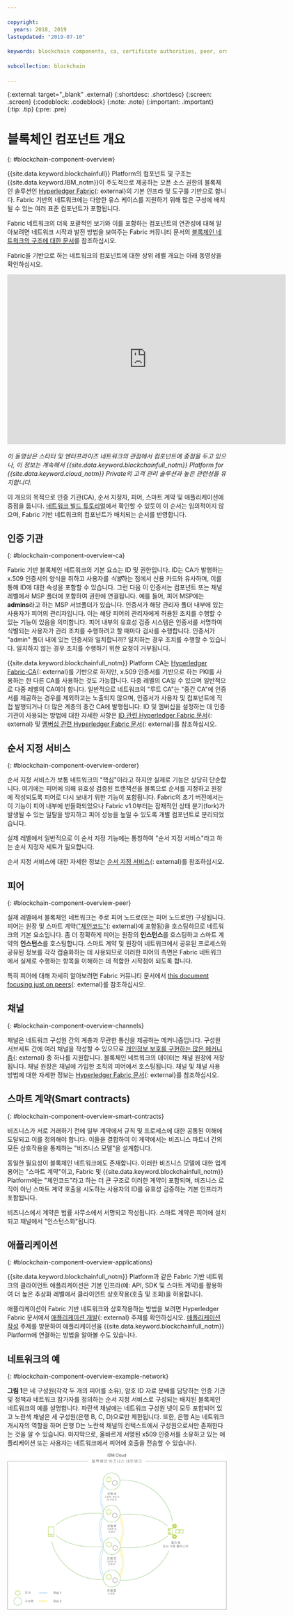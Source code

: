 ```yaml
---

copyright:
  years: 2018, 2019
lastupdated: "2019-07-10"

keywords: blockchain components, ca, certificate authorities, peer, ordering service, orderer, channel, smart contract, applications

subcollection: blockchain

---
```


{:external: target="_blank" .external}
{:shortdesc: .shortdesc}
{:screen: .screen}
{:codeblock: .codeblock}
{:note: .note}
{:important: .important}
{:tip: .tip}
{:pre: .pre}

# 블록체인 컴포넌트 개요
{: #blockchain-component-overview}

{{site.data.keyword.blockchainfull}} Platform의 컴포넌트 및 구조는 {{site.data.keyword.IBM_notm}}이 주도적으로 제공하는 오픈 소스 권한의 블록체인 솔루션인 [Hyperledger Fabric](https://hyperledger-fabric.readthedocs.io/en/release-1.4/){: external}의 기본 인프라 및 도구를 기반으로 합니다. Fabric 기반의 네트워크에는 다양한 유스 케이스를 지원하기 위해 많은 구성에 배치될 수 있는 여러 표준 컴포넌트가 포함됩니다.

Fabric 네트워크의 더욱 포괄적인 보기와 이를 포함하는 컴포넌트의 연관성에 대해 알아보려면 네트워크 시작과 발전 방법을 보여주는 Fabric 커뮤니티 문서의 [블록체인 네트워크의 구조에 대한 문서](https://hyperledger-fabric.readthedocs.io/en/release-1.4/network/network.html)를 참조하십시오.

Fabric을 기반으로 하는 네트워크의 컴포넌트에 대한 상위 레벨 개요는 아래 동영상을 확인하십시오.

<iframe class="embed-responsive-item" id="youtubeplayer" title="스타터 플랜 동영상" type="text/html" width="640" height="390" src="https://www.youtube.com/embed/sJaT2L99BUo" frameborder="0" webkitallowfullscreen mozallowfullscreen allowfullscreen> </iframe>

*이 동영상은 스타터 및 엔터프라이즈 네트워크의 관점에서 컴포넌트에 중점을 두고 있으나, 이 정보는 계속해서 {{site.data.keyword.blockchainfull_notm}} Platform for {{site.data.keyword.cloud_notm}} Private의 고객 관리 솔루션과 높은 관련성을 유지합니다.*

이 개요의 목적으로 인증 기관(CA), 순서 지정자, 피어, 스마트 계약 및 애플리케이션에 중점을 둡니다. [네트워크 빌드 튜토리얼](/docs/services/blockchain/howto?topic=blockchain-ibp-console-build-network#ibp-console-build-network)에서 확인할 수 있듯이 이 순서는 임의적이지 않으며, Fabric 기반 네트워크의 컴포넌트가 배치되는 순서를 반영합니다.

## 인증 기관
{: #blockchain-component-overview-ca}

Fabric 기반 블록체인 네트워크의 기본 요소는 ID 및 권한입니다. ID는 CA가 발행하는 x.509 인증서의 양식을 취하고 사용자를 *식별*하는 점에서 신용 카드와 유사하며, 이를 통해 ID에 대한 속성을 포함할 수 있습니다. 그런 다음 이 인증서는 컴포넌트 또는 채널 레벨에서 MSP 폴더에 포함하여 권한에 연결됩니다. 예를 들어, 피어 MSP에는 **admins**라고 하는 MSP 서브폴더가 있습니다. 인증서가 해당 관리자 폴더 내부에 있는 사용자가 피어의 관리자입니다. 이는 해당 피어의 관리자에게 허용된 조치를 수행할 수 있는 기능이 있음을 의미합니다. 피어 내부의 유효성 검증 시스템은 인증서를 서명하여 식별되는 사용자가 관리 조치를 수행하려고 할 때마다 검사를 수행합니다. 인증서가 "admin" 폴더 내에 있는 인증서와 일치합니까? 일치하는 경우 조치를 수행할 수 있습니다. 일치하지 않는 경우 조치를 수행하기 위한 요청이 거부됩니다.

{{site.data.keyword.blockchainfull_notm}} Platform CA는 [Hyperledger Fabric-CA](https://hyperledger-fabric-ca.readthedocs.io/en/release-1.4/){: external}를 기반으로 하지만, x.509 인증서를 기반으로 하는 PKI를 사용하는 한 다른 CA를 사용하는 것도 가능합니다. 다중 레벨의 CA일 수 있으며 일반적으로 다중 레벨의 CA여야 합니다. 일반적으로 네트워크의 "루트 CA"는 "중간 CA"에 인증서를 제공하는 경우를 제외하고는 노출되지 않으며, 인증서가 사용자 및 컴포넌트에 직접 발행되거나 더 많은 계층의 중간 CA에 발행됩니다. ID 및 멤버십을 설정하는 데 인증 기관이 사용되는 방법에 대한 자세한 사항은 [ID 관련 Hyperledger Fabric 문서](https://hyperledger-fabric.readthedocs.io/en/release-1.4/identity/identity.html){: external} 및 [멤버십 관련 Hyperledger Fabric 문서](https://hyperledger-fabric.readthedocs.io/en/release-1.4/membership/membership.html){: external}를 참조하십시오.

## 순서 지정 서비스
{: #blockchain-component-overview-orderer}

순서 지정 서비스가 보통 네트워크의 "핵심"이라고 하지만 실제로 기능은 상당히 단순합니다. 여기에는 피어에 의해 유효성 검증된 트랜잭션을 블록으로 순서를 지정하고 원장에 작성되도록 피어로 다시 보내기 위한 기능이 포함됩니다. Fabric의 초기 버전에서는 이 기능이 피어 내부에 번들화되었으나 Fabric v1.0부터는 잠재적인 상태 분기(fork)가 발생될 수 있는 일탈을 방지하고 피어 성능을 높일 수 있도록 개별 컴포넌트로 분리되었습니다.

실제 레벨에서 일반적으로 이 순서 지정 기능에는 통칭하여 "순서 지정 서비스"라고 하는 순서 지정자 세트가 필요합니다.

순서 지정 서비스에 대한 자세한 정보는 [순서 지정 서비스](https://hyperledger-fabric.readthedocs.io/en/release-1.4/orderer/ordering_service.html){: external}를 참조하십시오.

## 피어
{: #blockchain-component-overview-peer}

실제 레벨에서 블록체인 네트워크는 주로 피어 노드로(또는 피어 노드로만) 구성됩니다. 피어는 원장 및 스마트 계약(["체인코드"](https://hyperledger-fabric.readthedocs.io/en/release-1.4/developapps/chaincodenamespace.html){: external}에 포함됨)을 호스팅하므로 네트워크의 기본 요소입니다. 좀 더 정확하게 피어는 원장의 **인스턴스**를 호스팅하고 스마트 계약의 **인스턴스**를 호스팅합니다. 스마트 계약 및 원장이 네트워크에서 공유된 프로세스와 공유된 정보를 각각 캡슐화하는 데 사용되므로 이러한 피어의 측면은 Fabric 네트워크에서 실제로 수행하는 항목을 이해하는 데 적합한 시작점이 되도록 합니다.

특히 피어에 대해 자세히 알아보려면 Fabric 커뮤니티 문서에서 [this document focusing just on peers](https://hyperledger-fabric.readthedocs.io/en/release-1.4/peers/peers.html){: external}를 참조하십시오.

## 채널
{: #blockchain-component-overview-channels}

채널은 네트워크 구성원 간의 계층과 무관한 통신을 제공하는 메커니즘입니다. 구성원 서브세트 간에 여러 채널을 작성할 수 있으므로 [개인정보 보호를 구현하는 많은 메커니즘](https://developer.ibm.com/tutorials/cl-blockchain-private-confidential-transactions-hyperledger-fabric-zero-knowledge-proof/){: external} 중 하나를 지원합니다. 블록체인 네트워크의 데이터는 채널 원장에 저장됩니다. 채널 원장은 채널에 가입한 조직의 피어에서 호스팅됩니다. 채널 및 채널 사용 방법에 대한 자세한 정보는 [Hyperledger Fabric 문서](https://hyperledger-fabric.readthedocs.io/en/release-1.4/channels.html){: external}를 참조하십시오.

## 스마트 계약(Smart contracts)
{: #blockchain-component-overview-smart-contracts}

비즈니스가 서로 거래하기 전에 일부 계약에서 규칙 및 프로세스에 대한 공통된 이해에 도달되고 이를 정의해야 합니다. 이들을 결합하여 이 계약에서는 비즈니스 파트너 간의 모든 상호작용을 통제하는 "비즈니스 모델"을 설계합니다.

동일한 필요성이 블록체인 네트워크에도 존재합니다. 이러한 비즈니스 모델에 대한 업계 용어는 "스마트 계약"이고, Fabric 및 {{site.data.keyword.blockchainfull_notm}} Platform에는 "체인코드"라고 하는 더 큰 구조로 이러한 계약이 포함되며, 비즈니스 로직이 아닌 스마트 계약 호출을 시도하는 사용자의 ID를 유효성 검증하는 기본 인프라가 포함됩니다.

비즈니스에서 계약은 법률 사무소에서 서명되고 작성됩니다. 스마트 계약은 피어에 설치되고 채널에서 "인스턴스화"됩니다.

## 애플리케이션
{: #blockchain-component-overview-applications}

{{site.data.keyword.blockchainfull_notm}} Platform과 같은 Fabric 기반 네트워크의 클라이언트 애플리케이션은 기본 인프라(예: API, SDK 및 스마트 계약)를 활용하여 더 높은 추상화 레벨에서 클라이언트 상호작용(호출 및 조회)을 허용합니다.

애플리케이션이 Fabric 기반 네트워크와 상호작용하는 방법을 보려면 Hyperledger Fabric 문서에서 [애플리케이션 개발](https://hyperledger-fabric.readthedocs.io/en/release-1.4/developapps/developing_applications.html){: external} 주제를 확인하십시오. [애플리케이션 작성](/docs/services/blockchain/howto?topic=blockchain-ibp-console-app#ibp-console-app) 주제를 방문하여 애플리케이션을 {{site.data.keyword.blockchainfull_notm}} Platform에 연결하는 방법을 알아볼 수도 있습니다.

## 네트워크의 예
{: #blockchain-component-overview-example-network}

**그림 1**은 네 구성원(각각 두 개의 피어를 소유), 암호 ID 자료 분배를 담당하는 인증 기관 및 정책과 네트워크 참가자를 정의하는 순서 지정 서비스로 구성되는 배치된 블록체인 네트워크의 예를 설명합니다. 파란색 채널에는 네트워크 구성원 넷이 모두 포함되어 있고 노란색 채널은 세 구성원(은행 B, C, D)으로만 제한됩니다. 또한, 은행 A는 네트워크 개시자의 역할을 하며 은행 D는 노란색 채널의 컨텍스트에서 구성원으로서만 존재한다는 것을 알 수 있습니다. 마지막으로, 올바르게 서명된 x509 인증서를 소유하고 있는 애플리케이션 또는 사용자는 네트워크에서 피어에 호출을 전송할 수 있습니다.

![블록체인 네트워크](images/blockchain_network_2-01.png "블록체인 네트워크의 예")
